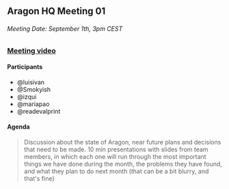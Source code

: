 ## Aragon HQ Meeting 01

###### Meeting Date: September 1th, 3pm CEST
### [Meeting video](https://youtu.be/_cJt8P4B8O8)

#### Participants
- @luisivan
- @Smokyish
- @izqui
- @mariapao
- @readevalprint

#### Agenda

> Discussion about the state of Aragon, near future plans and decisions that need to be made. 10 min presentations with slides from team members, in which each one will run through the most important things we have done during the month, the problems they have found, and what they plan to do next month (that can be a bit blurry, and that's fine)
